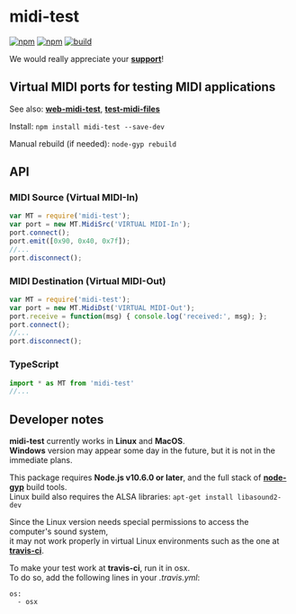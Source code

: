 # midi-test

[![npm](https://img.shields.io/npm/v/midi-test.svg)](https://www.npmjs.com/package/midi-test)
[![npm](https://img.shields.io/npm/dt/midi-test.svg)](https://www.npmjs.com/package/midi-test)
[![build](https://github.com/jazz-soft/midi-test/actions/workflows/build.yml/badge.svg)](https://github.com/jazz-soft/midi-test/actions)

We would really appreciate your [**support**](https://jazz-soft.net/donate)!

## Virtual MIDI ports for testing MIDI applications

See also: [**web-midi-test**](https://github.com/jazz-soft/web-midi-test), [**test-midi-files**](https://github.com/jazz-soft/test-midi-files)

Install: `npm install midi-test --save-dev`

Manual rebuild (if needed): `node-gyp rebuild`

## API
### MIDI Source (Virtual MIDI-In)

```js
var MT = require('midi-test');
var port = new MT.MidiSrc('VIRTUAL MIDI-In');
port.connect();
port.emit([0x90, 0x40, 0x7f]);
//...
port.disconnect();
```

### MIDI Destination (Virtual MIDI-Out)

```js
var MT = require('midi-test');
var port = new MT.MidiDst('VIRTUAL MIDI-Out');
port.receive = function(msg) { console.log('received:', msg); };
port.connect();
//...
port.disconnect();
```

### TypeScript

```ts
import * as MT from 'midi-test'
//...
```

## Developer notes

**midi-test** currently works in **Linux** and **MacOS**.  
**Windows** version may appear some day in the future, but it is not in the immediate plans.

This package requires **Node.js v10.6.0 or later**,
and the full stack of [**node-gyp**](https://www.npmjs.com/package/node-gyp) build tools.  
Linux build also requires the ALSA libraries: `apt-get install libasound2-dev`

Since the Linux version needs special permissions to access the computer's sound system,  
it may not work properly in virtual Linux environments such as the one at [**travis-ci**](https://travis-ci.org).

To make your test work at **travis-ci**, run it in osx.  
To do so, add the following lines in your *.travis.yml*:

```
os:
  - osx
```
